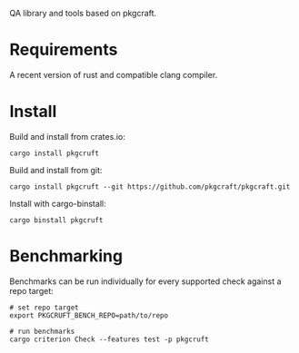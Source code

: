 QA library and tools based on pkgcraft.

# Requirements

A recent version of rust and compatible clang compiler.

# Install

Build and install from crates.io:

    cargo install pkgcruft

Build and install from git:

    cargo install pkgcruft --git https://github.com/pkgcraft/pkgcraft.git

Install with cargo-binstall:

    cargo binstall pkgcruft

# Benchmarking

Benchmarks can be run individually for every supported check against a repo target:

    # set repo target
    export PKGCRUFT_BENCH_REPO=path/to/repo

    # run benchmarks
    cargo criterion Check --features test -p pkgcruft
